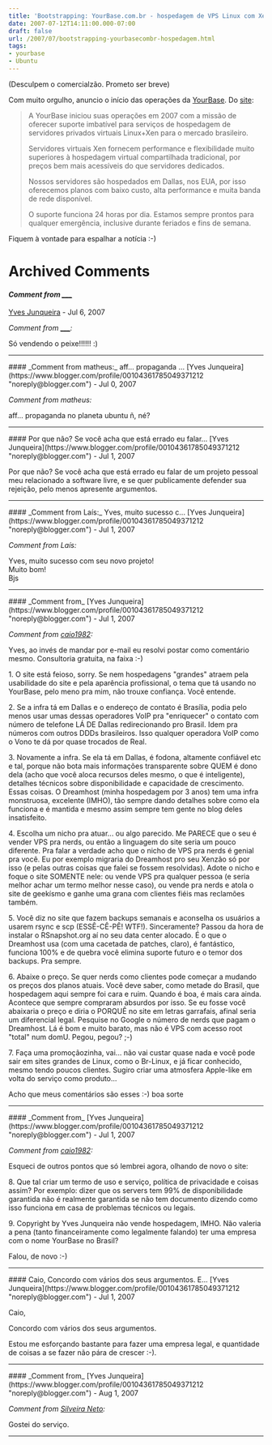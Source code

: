 ```yaml
---
title: 'Bootstrapping: YourBase.com.br - hospedagem de VPS Linux com Xen'
date: 2007-07-12T14:11:00.000-07:00
draft: false
url: /2007/07/bootstrapping-yourbasecombr-hospedagem.html
tags: 
- yourbase
- Ubuntu
---
```


(Desculpem o comercialzão. Prometo ser breve)  
  
Com muito orgulho, anuncio o início das operações da [YourBase](http://www.yourbase.com.br). Do [site](http://www.yourbase.com.br/sobre):  

> A YourBase iniciou suas operações em 2007 com a missão de oferecer suporte imbatível para serviços de hospedagem de servidores privados virtuais Linux+Xen para o mercado brasileiro.  
>   
> Servidores virtuais Xen fornecem performance e flexibilidade muito superiores à hospedagem virtual compartilhada tradicional, por preços bem mais acessíveis do que servidores dedicados.  
>   
> Nossos servidores são hospedados em Dallas, nos EUA, por isso oferecemos planos com baixo custo, alta performance e muita banda de rede disponível.  
>   
> O suporte funciona 24 horas por dia. Estamos sempre prontos para qualquer emergência, inclusive durante feriados e fins de semana.

  
Fiquem à vontade para espalhar a notícia :-)
# Archived Comments

#### _Comment from [\_\_\_](http://_____.com)_
[Yves Junqueira](https://www.blogger.com/profile/00104361785049371212 "noreply@blogger.com") - <time datetime="2007-07-14T00:21:00.000-07:00">Jul 6, 2007</time>

_Comment from [\_\_\_](http://_____.com):_  
  
Só vendendo o peixe!!!!!! :)
<hr />
#### _Comment from matheus:_ aff... propaganda ...
[Yves Junqueira](https://www.blogger.com/profile/00104361785049371212 "noreply@blogger.com") - <time datetime="2007-07-14T19:20:00.000-07:00">Jul 0, 2007</time>

_Comment from matheus:_  
  
aff... propaganda no planeta ubuntu ñ, né?
<hr />
#### Por que não? Se você acha que está errado eu falar...
[Yves Junqueira](https://www.blogger.com/profile/00104361785049371212 "noreply@blogger.com") - <time datetime="2007-07-15T20:29:00.000-07:00">Jul 1, 2007</time>

Por que não? Se você acha que está errado eu falar de um projeto pessoal meu relacionado a software livre, e se quer publicamente defender sua rejeição, pelo menos apresente argumentos.
<hr />
#### _Comment from Laís:_ Yves, muito sucesso c...
[Yves Junqueira](https://www.blogger.com/profile/00104361785049371212 "noreply@blogger.com") - <time datetime="2007-07-16T01:42:00.000-07:00">Jul 1, 2007</time>

_Comment from Laís:_  
  
Yves, muito sucesso com seu novo projeto!  
Muito bom!  
Bjs
<hr />
#### _Comment from_
[Yves Junqueira](https://www.blogger.com/profile/00104361785049371212 "noreply@blogger.com") - <time datetime="2007-07-16T02:22:00.000-07:00">Jul 1, 2007</time>

_Comment from [caio1982](http://caio.ueberalles.net/log):_  
  
Yves, ao invés de mandar por e-mail eu resolvi postar como comentário mesmo. Consultoria gratuita, na faixa :-)  
  
1\. O site está feioso, sorry. Se nem hospedagens "grandes" atraem pela usabilidade do site e pela aparência profissional, o tema que tá usando no YourBase, pelo meno pra mim, não trouxe confiança. Você entende.  
  
2\. Se a infra tá em Dallas e o endereço de contato é Brasília, podia pelo menos usar umas dessas operadores VoIP pra "enriquecer" o contato com número de telefone LÁ DE Dallas redirecionando pro Brasil. Idem pra números com outros DDDs brasileiros. Isso qualquer operadora VoIP como o Vono te dá por quase trocados de Real.  
  
3\. Novamente a infra. Se ela tá em Dallas, é fodona, altamente confiável etc e tal, porque não bota mais informações transparente sobre QUEM é dono dela (acho que você aloca recursos deles mesmo, o que é inteligente), detalhes técnicos sobre disponibilidade e capacidade de crescimento. Essas coisas. O Dreamhost (minha hospedagem por 3 anos) tem uma infra monstruosa, excelente (IMHO), tão sempre dando detalhes sobre como ela funciona e é mantida e mesmo assim sempre tem gente no blog deles insatisfeito.  
  
4\. Escolha um nicho pra atuar... ou algo parecido. Me PARECE que o seu é vender VPS pra nerds, ou então a linguagem do site seria um pouco diferente. Pra falar a verdade acho que o nicho de VPS pra nerds é genial pra você. Eu por exemplo migraria do Dreamhost pro seu Xenzão só por isso (e pelas outras coisas que falei se fossem resolvidas). Adote o nicho e foque o site SOMENTE nele: ou vende VPS pra qualquer pessoa (e seria melhor achar um termo melhor nesse caso), ou vende pra nerds e atola o site de geekísmo e ganhe uma grana com clientes fiéis mas reclamões também.  
  
5\. Você diz no site que fazem backups semanais e aconselha os usuários a usarem rsync e scp (ESSÊ-CÊ-PÊ! WTF!). Sinceramente? Passou da hora de instalar o RSnapshot.org aí no seu data center alocado. É o que o Dreamhost usa (com uma cacetada de patches, claro), é fantástico, funciona 100% e de quebra você elimina suporte futuro e o temor dos backups. Pra sempre.  
  
6\. Abaixe o preço. Se quer nerds como clientes pode começar a mudando os preços dos planos atuais. Você deve saber, como metade do Brasil, que hospedagem aqui sempre foi cara e ruim. Quando é boa, é mais cara ainda. Acontece que sempre compraram absurdos por isso. Se eu fosse você abaixaria o preço e diria o PORQUÊ no site em letras garrafais, afinal seria um diferencial legal. Pesquise no Google o número de nerds que pagam o Dreamhost. Lá é bom e muito barato, mas não é VPS com acesso root "total" num domU. Pegou, pegou? ;-)  
  
7\. Faça uma promoçãozinha, vai... não vai custar quase nada e você pode sair em sites grandes de Linux, como o Br-Linux, e já ficar conhecido, mesmo tendo poucos clientes. Sugiro criar uma atmosfera Apple-like em volta do serviço como produto...  
  
Acho que meus comentários são esses :-) boa sorte
<hr />
#### _Comment from_
[Yves Junqueira](https://www.blogger.com/profile/00104361785049371212 "noreply@blogger.com") - <time datetime="2007-07-16T03:07:00.000-07:00">Jul 1, 2007</time>

_Comment from [caio1982](http://caio.ueberalles.net/log):_  
  
Esqueci de outros pontos que só lembrei agora, olhando de novo o site:  
  
8\. Que tal criar um termo de uso e serviço, política de privacidade e coisas assim? Por exemplo: dizer que os servers tem 99% de disponibilidade garantida não é realmente garantida se não tem documento dizendo como isso funciona em casa de problemas técnicos ou legais.  
  
9\. Copyright by Yves Junqueira não vende hospedagem, IMHO. Não valeria a pena (tanto financeiramente como legalmente falando) ter uma empresa com o nome YourBase no Brasil?  
  
Falou, de novo :-)
<hr />
#### Caio, Concordo com vários dos seus argumentos. E...
[Yves Junqueira](https://www.blogger.com/profile/00104361785049371212 "noreply@blogger.com") - <time datetime="2007-07-16T03:56:00.000-07:00">Jul 1, 2007</time>

Caio,  
  
Concordo com vários dos seus argumentos.  
  
Estou me esforçando bastante para fazer uma empresa legal, e quantidade de coisas a se fazer não pára de crescer :-).
<hr />
#### _Comment from_
[Yves Junqueira](https://www.blogger.com/profile/00104361785049371212 "noreply@blogger.com") - <time datetime="2007-08-06T06:02:00.000-07:00">Aug 1, 2007</time>

_Comment from [Silveira Neto](http://www.eupodiatamatando.com):_  
  
Gostei do serviço.
<hr />
